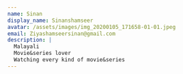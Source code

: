 ```yaml
---
name: Sinan
display_name: Sinanshamseer
avatar: /assets/images/img_20200105_171658-01-01.jpeg
email: Ziyashamseersinan@gmail.com
description: |
  Malayali 
  Movie&series lover
  Watching every kind of movie&series
---
```

